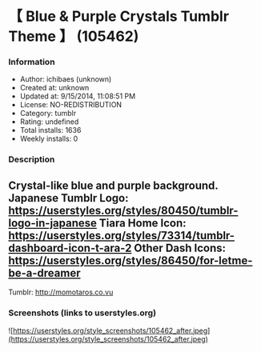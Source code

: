 # 【 Blue & Purple Crystals Tumblr Theme 】 (105462)

### Information
- Author: ichibaes (unknown)
- Created at: unknown
- Updated at: 9/15/2014, 11:08:51 PM
- License: NO-REDISTRIBUTION
- Category: tumblr
- Rating: undefined
- Total installs: 1636
- Weekly installs: 0


### Description
Crystal-like blue and purple background.
Japanese Tumblr Logo: https://userstyles.org/styles/80450/tumblr-logo-in-japanese
Tiara Home Icon: https://userstyles.org/styles/73314/tumblr-dashboard-icon-t-ara-2
Other Dash Icons: https://userstyles.org/styles/86450/for-letme-be-a-dreamer
---
Tumblr: http://momotaros.co.vu


### Screenshots (links to userstyles.org)
![https://userstyles.org/style_screenshots/105462_after.jpeg](https://userstyles.org/style_screenshots/105462_after.jpeg)


